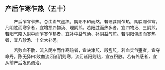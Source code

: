 ## 产后乍寒乍热（五十）


&emsp;&emsp;产后乍寒乍热，总由血气虚损，阴阳不和而然。若阳胜则乍热，阴胜则乍寒。凡阴胜而寒多者，宜增损四物汤、理阴煎。若阳胜而热多者，宜四物汤、三阴煎。若阳气陷入阴中而乍寒乍热者，宜补中益气汤、补阴益气煎。若阴阳俱虚而寒热者，宜八珍汤、十全大补汤。

&emsp;&emsp;若败血不散，流入阴中而作寒热者，宜决津煎、殿胞煎。若血实气壅者，宜夺命丹。陈无择曰∶败血流闭诸阴则寒，流闭诸阳则热，宜五积散。若有外感者，宜从前产后发热调治。

